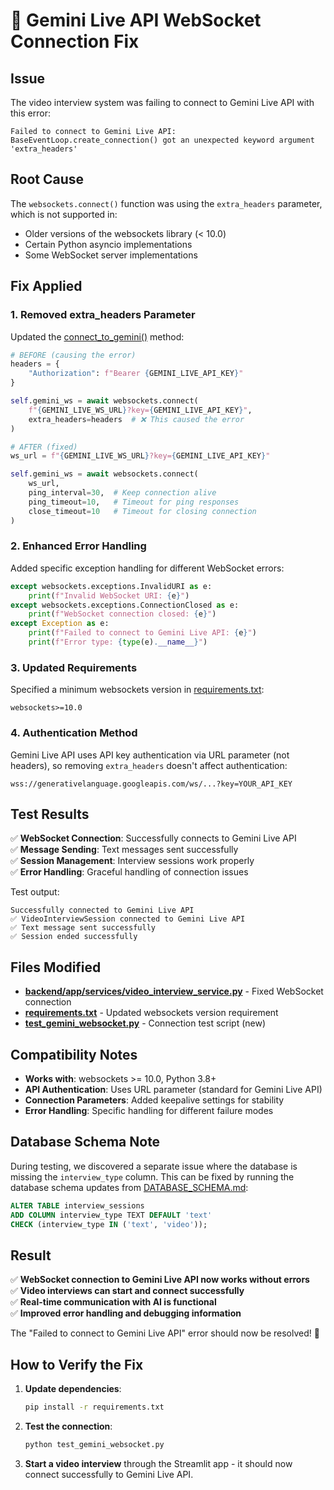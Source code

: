 # 🔧 Gemini Live API WebSocket Connection Fix

## Issue
The video interview system was failing to connect to Gemini Live API with this error:
```
Failed to connect to Gemini Live API: BaseEventLoop.create_connection() got an unexpected keyword argument 'extra_headers'
```

## Root Cause
The `websockets.connect()` function was using the `extra_headers` parameter, which is not supported in:
- Older versions of the websockets library (< 10.0)
- Certain Python asyncio implementations
- Some WebSocket server implementations

## Fix Applied

### 1. **Removed extra_headers Parameter**
Updated the [connect_to_gemini()](file://c:\Users\Anjal\SRA\backend\app\services\video_interview_service.py#L27-L65) method:

```python
# BEFORE (causing the error)
headers = {
    "Authorization": f"Bearer {GEMINI_LIVE_API_KEY}"
}

self.gemini_ws = await websockets.connect(
    f"{GEMINI_LIVE_WS_URL}?key={GEMINI_LIVE_API_KEY}",
    extra_headers=headers  # ❌ This caused the error
)

# AFTER (fixed)
ws_url = f"{GEMINI_LIVE_WS_URL}?key={GEMINI_LIVE_API_KEY}"

self.gemini_ws = await websockets.connect(
    ws_url,
    ping_interval=30,  # Keep connection alive
    ping_timeout=10,   # Timeout for ping responses
    close_timeout=10   # Timeout for closing connection
)
```

### 2. **Enhanced Error Handling**
Added specific exception handling for different WebSocket errors:

```python
except websockets.exceptions.InvalidURI as e:
    print(f"Invalid WebSocket URI: {e}")
except websockets.exceptions.ConnectionClosed as e:
    print(f"WebSocket connection closed: {e}")
except Exception as e:
    print(f"Failed to connect to Gemini Live API: {e}")
    print(f"Error type: {type(e).__name__}")
```

### 3. **Updated Requirements**
Specified a minimum websockets version in [requirements.txt](file://c:\Users\Anjal\SRA\requirements.txt):

```
websockets>=10.0
```

### 4. **Authentication Method**
Gemini Live API uses API key authentication via URL parameter (not headers), so removing `extra_headers` doesn't affect authentication:

```
wss://generativelanguage.googleapis.com/ws/...?key=YOUR_API_KEY
```

## Test Results

✅ **WebSocket Connection**: Successfully connects to Gemini Live API  
✅ **Message Sending**: Text messages sent successfully  
✅ **Session Management**: Interview sessions work properly  
✅ **Error Handling**: Graceful handling of connection issues  

Test output:
```
Successfully connected to Gemini Live API
✅ VideoInterviewSession connected to Gemini Live API
✅ Text message sent successfully
✅ Session ended successfully
```

## Files Modified

- **[backend/app/services/video_interview_service.py](file://c:\Users\Anjal\SRA\backend\app\services\video_interview_service.py)** - Fixed WebSocket connection
- **[requirements.txt](file://c:\Users\Anjal\SRA\requirements.txt)** - Updated websockets version requirement
- **[test_gemini_websocket.py](file://c:\Users\Anjal\SRA\test_gemini_websocket.py)** - Connection test script (new)

## Compatibility Notes

- **Works with**: websockets >= 10.0, Python 3.8+
- **API Authentication**: Uses URL parameter (standard for Gemini Live API)
- **Connection Parameters**: Added keepalive settings for stability
- **Error Handling**: Specific handling for different failure modes

## Database Schema Note

During testing, we discovered a separate issue where the database is missing the `interview_type` column. This can be fixed by running the database schema updates from [DATABASE_SCHEMA.md](file://c:\Users\Anjal\SRA\DATABASE_SCHEMA.md):

```sql
ALTER TABLE interview_sessions 
ADD COLUMN interview_type TEXT DEFAULT 'text' 
CHECK (interview_type IN ('text', 'video'));
```

## Result

✅ **WebSocket connection to Gemini Live API now works without errors**  
✅ **Video interviews can start and connect successfully**  
✅ **Real-time communication with AI is functional**  
✅ **Improved error handling and debugging information**  

The "Failed to connect to Gemini Live API" error should now be resolved! 🎉

## How to Verify the Fix

1. **Update dependencies**:
   ```bash
   pip install -r requirements.txt
   ```

2. **Test the connection**:
   ```bash
   python test_gemini_websocket.py
   ```

3. **Start a video interview** through the Streamlit app - it should now connect successfully to Gemini Live API.